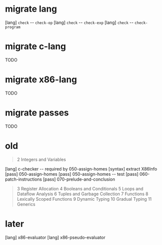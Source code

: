 # migrate lang

[lang] `check` -- `check-op`
[lang] `check` -- `check-exp`
[lang] `check` -- `check-program`

# migrate c-lang

TODO

# migrate x86-lang

TODO

# migrate passes

TODO

# old

> 2 Integers and Variables

[lang] c-checker -- required by 050-assign-homes
[syntax] extract X86Info
[pass] 050-assign-homes
[pass] 050-assign-homes -- test
[pass] 060-patch-instructions
[pass] 070-prelude-and-conclusion

> 3 Register Allocation
> 4 Booleans and Conditionals
> 5 Loops and Dataflow Analysis
> 6 Tuples and Garbage Collection
> 7 Functions
> 8 Lexically Scoped Functions
> 9 Dynamic Typing
> 10 Gradual Typing
> 11 Generics

# later

[lang] x86-evaluator
[lang] x86-pseudo-evaluator
